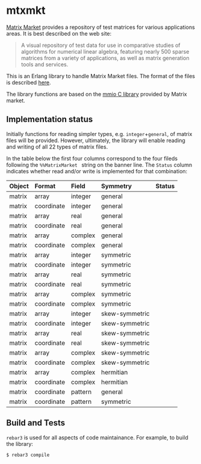 # mtxmkt


[Matrix Market](https://math.nist.gov/MatrixMarket/) provides a
repository of test matrices for various applications areas. It is best
described on the web site:

> A visual repository of test data for use in comparative studies of
> algorithms for numerical linear algebra, featuring nearly 500 sparse
> matrices from a variety of applications, as well as matrix generation
> tools and services.

This is an Erlang library to handle Matrix Market files. The format of
the files is described
[here](https://math.nist.gov/MatrixMarket/formats.html).

The library functions are based on the
[mmio C library](https://math.nist.gov/MatrixMarket/mmio-c.html)
provided by Matrix market.

## Implementation status

Initially functions for reading simpler types,
e.g. `integer`+`general`, of matrix files will be provided. However,
ultimately, the library will enable reading and writing of all 22
types of matrix files.

In the table below the first four columns correspond to the four
fileds following the `%%MatrixMarket ` string on the banner line. The
`Status` column indicates whether read and/or write is implemented for
that combination:

| Object | Format     | Field   | Symmetry       | Status  |
| :----- | :------    | :-----  | :--------      | :------ |
| matrix | array      | integer | general        |         |
| matrix | coordinate | integer | general        |         |
| matrix | array      | real    | general        |         |
| matrix | coordinate | real    | general        |         |
| matrix | array      | complex | general        |         |
| matrix | coordinate | complex | general        |         |
| matrix | array      | integer | symmetric      |         |
| matrix | coordinate | integer | symmetric      |         |
| matrix | array      | real    | symmetric      |         |
| matrix | coordinate | real    | symmetric      |         |
| matrix | array      | complex | symmetric      |         |
| matrix | coordinate | complex | symmetric      |         |
| matrix | array      | integer | skew-symmetric |         |
| matrix | coordinate | integer | skew-symmetric |         |
| matrix | array      | real    | skew-symmetric |         |
| matrix | coordinate | real    | skew-symmetric |         |
| matrix | array      | complex | skew-symmetric |         |
| matrix | coordinate | complex | skew-symmetric |         |
| matrix | array      | complex | hermitian      |         |
| matrix | coordinate | complex | hermitian      |         |
| matrix | coordinate | pattern | general        |         |
| matrix | coordinate | pattern | symmetric      |         |



## Build and Tests

`rebar3` is used for all aspects of code maintainance. For example, to build the library:

    $ rebar3 compile
